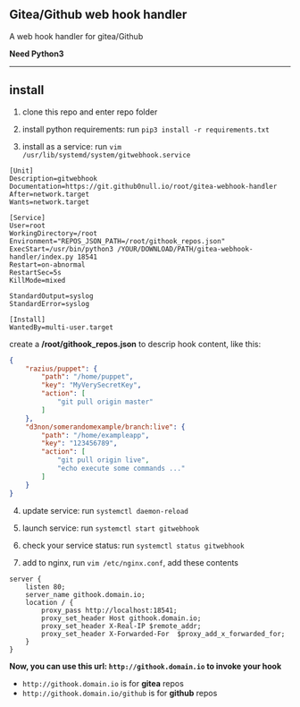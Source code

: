 ## Gitea/Github web hook handler

A web hook handler for gitea/Github

**Need Python3**

***

## install

1. clone this repo and enter repo folder

2. install python requirements: run `pip3 install -r requirements.txt`

3. install as a service: run `vim /usr/lib/systemd/system/gitwebhook.service`

```shell
[Unit]
Description=gitwebhook
Documentation=https://git.github0null.io/root/gitea-webhook-handler
After=network.target
Wants=network.target

[Service]
User=root
WorkingDirectory=/root
Environment="REPOS_JSON_PATH=/root/githook_repos.json"
ExecStart=/usr/bin/python3 /YOUR/DOWNLOAD/PATH/gitea-webhook-handler/index.py 18541
Restart=on-abnormal
RestartSec=5s
KillMode=mixed

StandardOutput=syslog
StandardError=syslog

[Install]
WantedBy=multi-user.target
```

create a **/root/githook_repos.json** to descrip hook content, like this:

```json
{
    "razius/puppet": {
        "path": "/home/puppet",
        "key": "MyVerySecretKey",
        "action": [
            "git pull origin master"
        ]
    },
    "d3non/somerandomexample/branch:live": {
        "path": "/home/exampleapp",
        "key": "123456789",
        "action": [
            "git pull origin live",
            "echo execute some commands ..."
        ]
    }
}
```

4. update service: run `systemctl daemon-reload`

5. launch service: run `systemctl start gitwebhook`

5. check your service status: run `systemctl status gitwebhook`

7. add to nginx, run `vim /etc/nginx.conf`, add these contents

```shell
server {
    listen 80;
    server_name githook.domain.io;
    location / {
        proxy_pass http://localhost:18541;
        proxy_set_header Host githook.domain.io;
        proxy_set_header X-Real-IP $remote_addr;
        proxy_set_header X-Forwarded-For  $proxy_add_x_forwarded_for;
    }
}

```

**Now, you can use this url: `http://githook.domain.io` to invoke your hook**

- `http://githook.domain.io` is for **gitea** repos
- `http://githook.domain.io/github` is for **github** repos
